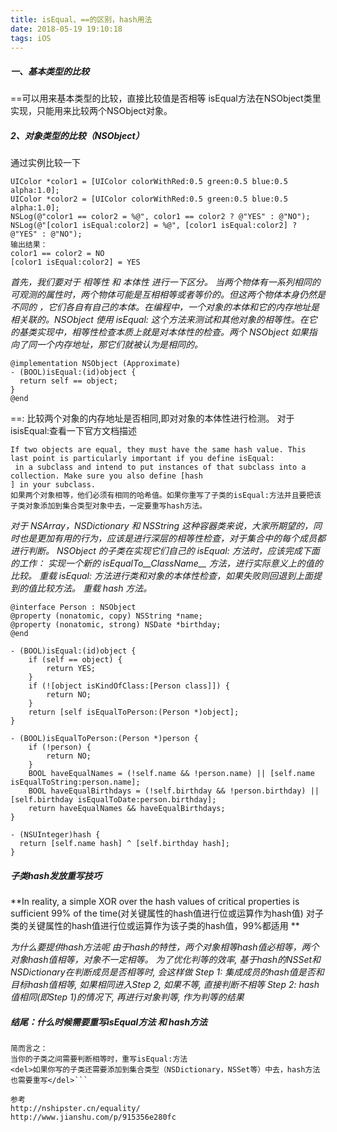 ```yaml
---
title: isEqual、==的区别，hash用法
date: 2018-05-19 19:10:18
tags: iOS
---
```


##### 一、基本类型的比较
==可以用来基本类型的比较，直接比较值是否相等
isEqual方法在NSObject类里实现，只能用来比较两个NSObject对象。

##### 2、对象类型的比较（NSObject）
通过实例比较一下
``` objc
UIColor *color1 = [UIColor colorWithRed:0.5 green:0.5 blue:0.5 alpha:1.0];
UIColor *color2 = [UIColor colorWithRed:0.5 green:0.5 blue:0.5 alpha:1.0];
NSLog(@"color1 == color2 = %@", color1 == color2 ? @"YES" : @"NO");
NSLog(@"[color1 isEqual:color2] = %@", [color1 isEqual:color2] ? @"YES" : @"NO");
输出结果：
color1 == color2 = NO
[color1 isEqual:color2] = YES
```
  *首先，我们要对于 相等性 和 本体性 进行一下区分。
当两个物体有一系列相同的可观测的属性时，两个物体可能是互相相等或者等价的。但这两个物体本身仍然是不同的 ，它们各自有自己的本体。在编程中，一个对象的本体和它的内存地址是相关联的。NSObject 使用 isEqual: 这个方法来测试和其他对象的相等性。在它的基类实现中，相等性检查本质上就是对本体性的检查。两个 NSObject 如果指向了同一个内存地址，那它们就被认为是相同的。*
``` objc
@implementation NSObject (Approximate)
- (BOOL)isEqual:(id)object {
  return self == object;
}
@end
```
==: 比较两个对象的内存地址是否相同,即对对象的本体性进行检测。
对于isisEqual:查看一下官方文档描述
``` objc
If two objects are equal, they must have the same hash value. This last point is particularly important if you define isEqual:
 in a subclass and intend to put instances of that subclass into a collection. Make sure you also define [hash
] in your subclass.
如果两个对象相等，他们必须有相同的哈希值。如果你重写了子类的isEqual:方法并且要把该子类对象添加到集合类型对象中去，一定要重写hash方法。
```
*对于 NSArray，NSDictionary 和 NSString 这种容器类来说，大家所期望的，同时也是更加有用的行为，应该是进行深层的相等性检查，对于集合中的每个成员都进行判断。
NSObject 的子类在实现它们自己的 isEqual: 方法时，应该完成下面的工作：
实现一个新的 isEqualTo__ClassName__ 方法，进行实际意义上的值的比较。
重载 isEqual: 方法进行类和对象的本体性检查，如果失败则回退到上面提到的值比较方法。
重载 hash 方法。*
``` objc
@interface Person : NSObject
@property (nonatomic, copy) NSString *name;
@property (nonatomic, strong) NSDate *birthday;
@end
```
``` objc
- (BOOL)isEqual:(id)object {
    if (self == object) {
        return YES;
    }
    if (![object isKindOfClass:[Person class]]) {
        return NO;
    }
    return [self isEqualToPerson:(Person *)object];
}

- (BOOL)isEqualToPerson:(Person *)person {
    if (!person) {
        return NO;
    }
    BOOL haveEqualNames = (!self.name && !person.name) || [self.name isEqualToString:person.name];
    BOOL haveEqualBirthdays = (!self.birthday && !person.birthday) || [self.birthday isEqualToDate:person.birthday];
    return haveEqualNames && haveEqualBirthdays;
}

- (NSUInteger)hash {
  return [self.name hash] ^ [self.birthday hash];
}
```
##### 子类hash发放重写技巧
**In reality, a simple XOR over the hash values of critical properties is sufficient 99% of the time(对关键属性的hash值进行位或运算作为hash值)
对子类的关键属性的hash值进行位或运算作为该子类的hash值，99%都适用
 **

*为什么要提供hash方法呢
由于hash的特性，两个对象相等hash值必相等，两个对象hash值相等，对象不一定相等。
为了优化判等的效率, 基于hash的NSSet和NSDictionary在判断成员是否相等时, 会这样做
Step 1: 集成成员的hash值是否和目标hash值相等, 如果相同进入Step 2, 如果不等, 直接判断不相等
Step 2: hash值相同(即Step 1)的情况下, 再进行对象判等, 作为判等的结果*

##### 结尾：什么时候需要重写isEqual方法 和 hash方法
```If two objects are equal, they must have the same hash value. This last point is particularly important if you define isEqual:in a subclass and intend to put instances of that subclass into a collection. Make sure you also define [hash] in your subclass. 
简而言之：
当你的子类之间需要判断相等时，重写isEqual:方法
<del>如果你写的子类还需要添加到集合类型（NSDictionary，NSSet等）中去，hash方法也需要重写</del>```

参考
http://nshipster.cn/equality/
http://www.jianshu.com/p/915356e280fc


